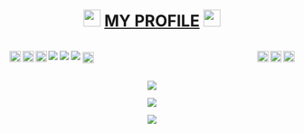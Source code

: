 <h1 align="center"><img src="https://github.com/ximfine/XUserbot/blob/227f1311bc6f9a484e79da8cdaa0df53d6cd87ec/userbot/resources/Music.gif" width="30px">&nbsp;<u><b>MY PROFILE</b></u>&nbsp;<img src="https://github.com/ximfine/XUserbot/blob/227f1311bc6f9a484e79da8cdaa0df53d6cd87ec/userbot/resources/Music.gif" width="30px"></h1><br>
<img src= "https://camo.githubusercontent.com/71b837571c48af3aa60a73dbc9d5936aa359d78efbfa8a6743cbbbc16b80ef4d/68747470733a2f2f63646e2e646973636f72646170702e636f6d2f6174746163686d656e74732f3830353930323039333930363630383138362f3830353931333937323533353539303932322f74656e6f722e676966"/>
<img src="https://telegra.ph/file/9142e8ab1f494dc7f082d.png" />
<img src= "https://camo.githubusercontent.com/71b837571c48af3aa60a73dbc9d5936aa359d78efbfa8a6743cbbbc16b80ef4d/68747470733a2f2f63646e2e646973636f72646170702e636f6d2f6174746163686d656e74732f3830353930323039333930363630383138362f3830353931333937323533353539303932322f74656e6f722e676966"/>
<a href="https://www.reddit.com/user">
  <img align="right" alt="XProjectsX Reddit" width="20px" src="https://cdn.jsdelivr.net/npm/simple-icons@v3/icons/reddit.svg" />
</a>
<a href="https://www.youtube.com">
  <img align="right" alt="XProjectsX Youtube Channel" width="20px" src="https://cdn.jsdelivr.net/npm/simple-icons@v3/icons/youtube.svg" />
</a>
<a href="https://pinterest.com">
  <img align="right" alt="XProjectsX Pinterest" width="20px" src="https://cdn.jsdelivr.net/npm/simple-icons@v3/icons/pinterest.svg" />
</a>
<a href="https://t.me/DarkSideXD">
  <img align="left" alt="XProjectsX Telegram" width="20px" src="https://cdn.jsdelivr.net/npm/simple-icons@v3/icons/telegram.svg" />
</a>
<a href="https://twitter.com">
  <img align="left" alt="XProjectsX Twitter" width="20px" src="https://cdn.jsdelivr.net/npm/simple-icons@v3/icons/twitter.svg" />
</a>
<a href="https://www.instagram.com/">
  <img align="left" alt="XProjectsX Instagram" width="20px" src="https://cdn.jsdelivr.net/npm/simple-icons@v3/icons/instagram.svg" />
</a>
<a href="https://www.facebook.com">
  <img align="center" alt="XProjectsX Facebook" width="20px" src="https://cdn.jsdelivr.net/npm/simple-icons@v3/icons/facebook.svg" />
</a>
<br>
<br><p align="center"><a href="https://github.com/XProjectsX"><img src="https://img.shields.io/badge/dynamic/json?logo=github&label=GitHub+Followers&labelColor=282c34&color=181717&query=%24.data.totalSubs&url=https%3A%2F%2Fapi.spencerwoo.com%2Fsubstats%2F%3Fsource%3Dgithub%26queryKey%3DXProjectsX&longCache=true"></a></p>
<p align="center"><a href="https://github.com/XProjectsX"><img src="https://github-readme-stats.vercel.app/api?username=XProjectsX&show_icons=true&theme=radical"></a></p>
<p align="center"><a href="https://github.com/XProjectsX"><img src="https://github-readme-stats.vercel.app/api/top-langs/?username=XProjectsX&theme=radical&layout=compact"></a></p>
